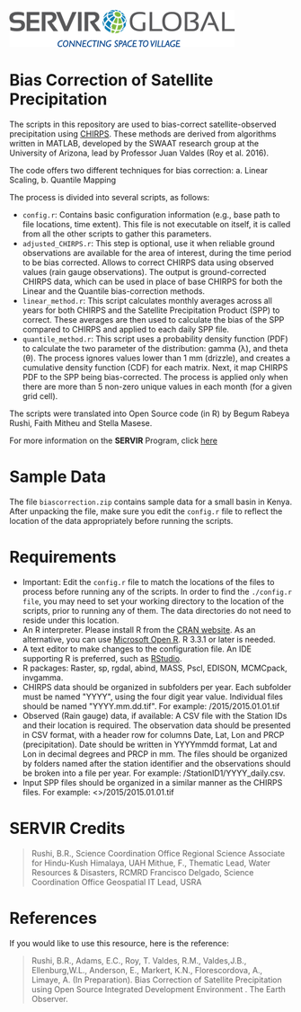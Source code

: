 ![.](SERVIRGlobal.png)

# Bias Correction of Satellite Precipitation 

The scripts in this repository are used to bias-correct satellite-observed precipitation using [CHIRPS](http://chg.geog.ucsb.edu/data/chirps/).  These methods are derived from algorithms written in MATLAB, developed by the SWAAT research group at the University of Arizona, lead by Professor Juan Valdes (Roy et al. 2016).

The code offers two different techniques for bias correction:
a. Linear Scaling,
b. Quantile Mapping

The process is divided into several scripts, as follows:
  - `config.r`: Contains basic configuration information (e.g., base path to file locations, time extent). This file is not executable on itself, it is called from all the other scripts to gather this parameters.
  - `adjusted_CHIRPS.r`:  This step is optional, use it when reliable ground observations are available for the area of interest, during the time period to be bias corrected. Allows to correct CHIRPS data using observed values (rain gauge observations). The output is ground-corrected CHIRPS  data, which can be used in place of base CHIRPS for both the Linear and the Quantile bias-correction methods. 
  - `linear_method.r`: This script calculates monthly averages across all years for both CHIRPS and the Satellite Precipitation Product (SPP) to correct. These averages are then used to calculate the bias of the SPP compared to CHIRPS and applied to each daily SPP file.
  - `quantile_method.r`:  This script uses a probability density function (PDF) to calculate the two parameter of the distribution: gamma (λ), and theta (θ). The process ignores values lower than 1 mm (drizzle), and creates a cumulative density function (CDF) for each matrix. Next, it map CHIRPS PDF to the SPP being bias-corrected. The process is applied only when there are more than 5 non-zero unique values in each month (for a given grid cell).

The scripts were translated into Open Source code (in R) by Begum Rabeya Rushi, Faith Mitheu and Stella Masese.

For more information on the **SERVIR** Program, click [here](https://servirglobal.net) 

# Sample Data
The file `biascorrection.zip` contains sample data for a small basin in Kenya. After unpacking the file, make sure you edit the `config.r` file to reflect the location of the data appropriately before running the scripts.

# Requirements
- Important: Edit the `config.r` file to match the locations of the files to process before running any of the scripts. In order to find the `./config.r file`, you may need to set your working directory to the location of the scripts, prior to running any of them. The data directories do not need to reside under this location.
- An R interpreter. Please install R from the [CRAN website](https://cran.r-project.org/). As an alternative, you can use [Microsoft Open R](https://mran.microsoft.com/open). R 3.3.1 or later is needed.
- A text editor to make changes to the configuration file. An IDE supporting R is preferred, such as [RStudio](https://www.rstudio.com/).
- R packages: Raster, sp, rgdal, abind, MASS, Pscl, EDISON, MCMCpack, invgamma.
- CHIRPS data should be organized in subfolders per year. Each subfolder must be named "YYYY", using the four digit year value. Individual files should be named "YYYY.mm.dd.tif". For example: <base path to CHIRPS data>/2015/2015.01.01.tif
- Observed (Rain gauge) data, if available: A CSV file with the Station IDs and their location is required. The observation data should be presented in CSV format, with a header row for columns Date, Lat, Lon and PRCP (precipitation). Date should be written in YYYYmmdd format, Lat and Lon in decimal degrees and PRCP in mm. The files should be organized by folders named after the station identifier and the observations should be broken into a file per year. For example: <path to observed data>/StationID1/YYYY_daily.csv. 
- Input SPP files should be organized in a similar manner as the CHIRPS files. For example: <<base path to SPP data>>/2015/2015.01.01.tif

# SERVIR Credits

> Rushi, B.R., Science Coordination Office Regional Science Associate for Hindu-Kush Himalaya, UAH
> Mithue, F., Thematic Lead, Water Resources & Disasters, RCMRD
> Francisco Delgado, Science Coordination Office Geospatial IT Lead, USRA

# References

If you would like to use this resource, here is the reference:

> Rushi, B.R., Adams, E.C., Roy, T. Valdes, R.M., Valdes,J.B., Ellenburg,W.L., Anderson, E., Markert, K.N., Florescordova, A., Limaye, A. (In Preparation). Bias Correction of Satellite Precipitation using Open Source Integrated Development Environment . The Earth Observer. 
